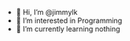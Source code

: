 - 👋 Hi, I’m @jimmylk
- 👀 I’m interested in Programming
- 🌱 I’m currently learning nothing


<!---
jimmylk/jimmylk is a ✨ special ✨ repository because its `README.md` (this file) appears on your GitHub profile.
You can click the Preview link to take a look at your changes.

- 💞️ I’m looking to collaborate on ...
- 📫 How to reach me ...
--->
